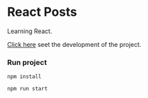 # React Posts

Learning React.

[Click here](https://inspiring-lovelace-b80484.netlify.app/) seet the development of the project.

### Run project
`npm install`

`npm run start`